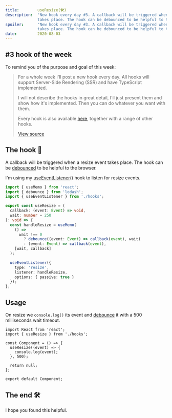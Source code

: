 ```yaml
---
title:        useResize(🛠)
description:  "New hook every day #3. A callback will be triggered when a resize event
              takes place. The hook can be debounced to be helpful to the browser."
spoiler:      "New hook every day #3. A callback will be triggered when a resize event
              takes place. The hook can be debounced to be helpful to the browser."
date:         2020-08-03
---
```


## #3 hook of the week

To remind you of the purpose and goal of this week:

> For a whole week I'll post a new hook every day. All hooks will support Server-Side
> Rendering (SSR) and have TypeScript implemented.
>
> I will not describe the hooks in great detail, I'll just present them and show
> how it's implemented. Then you can do whatever you want with them.
> 
> Every hook is also available [here](https://github.com/gunnarx2/tobbelindstrom.com/tree/master/src/hooks),
> together with a range of other hooks.
>
> [View source](/blog/useMutationObserver/#new-hook-every-day-for-one-week-)

## The hook 🎣

A callback will be triggered when a resize event takes place. The hook can be
[debounced](https://lodash.com/docs/4.17.15#debounce) to be helpful to the browser.

I'm using my [useEventListener()](/blog/useEventListener/) hook to listen for
resize events.

```ts
import { useMemo } from 'react';
import { debounce } from 'lodash';
import { useEventListener } from './hooks';

export const useResize = (
  callback: (event: Event) => void,
  wait: number = 250
): void => {
  const handleResize = useMemo(
    () =>
      wait !== 0
        ? debounce((event: Event) => callback(event), wait)
        : (event: Event) => callback(event),
    [wait, callback]
  );

  useEventListener({
    type: 'resize',
    listener: handleResize,
    options: { passive: true }
  });
};
```

## Usage

On resize we `console.log()` its event and [debounce](https://lodash.com/docs/4.17.15#debounce)
it with a 500 milliseconds wait timeout.

```tsx
import React from 'react';
import { useResize } from './hooks';

const Component = () => {
  useResize((event) => {
    console.log(event);
  }, 500);

  return null;
};

export default Component;
```

## The end 🛠

I hope you found this helpful.
